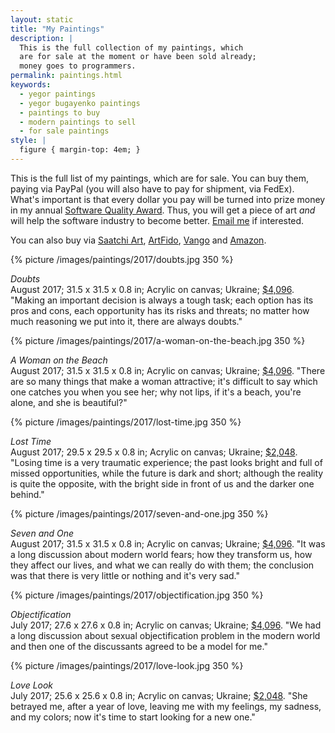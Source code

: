 ```yaml
---
layout: static
title: "My Paintings"
description: |
  This is the full collection of my paintings, which
  are for sale at the moment or have been sold already;
  money goes to programmers.
permalink: paintings.html
keywords:
  - yegor paintings
  - yegor bugayenko paintings
  - paintings to buy
  - modern paintings to sell
  - for sale paintings
style: |
  figure { margin-top: 4em; }
---
```


This is the full list of my paintings, which are for sale. You can buy
them, paying via PayPal (you will also have to pay for shipment,
via FedEx). What's important is that
every dollar you pay will be turned into prize money in my annual
[Software Quality Award](/award.html). Thus, you will get a piece
of art _and_ will help the software industry to become better.
[Email me](mailto:paintings@yegor256.com) if interested.

You can also buy via
[Saatchi Art](https://www.saatchiart.com/yegor256),
[ArtFido](http://www.artfido.com/yegor256),
[Vango](https://www.vangoart.co/yegor256)
and
[Amazon](https://www.amazon.com/handmade/yegor256).

{% picture /images/paintings/2017/doubts.jpg 350 %}

_Doubts_<br/>
August 2017;
31.5 x 31.5 x 0.8 in;
Acrylic on canvas;
Ukraine;
[$4,096](https://www.amazon.com/dp/B074V9WHHK).
"Making an important decision is always a tough task;
each option has its pros and cons, each opportunity has its risks and threats;
no matter how much reasoning we put into it, there are always doubts."

{% picture /images/paintings/2017/a-woman-on-the-beach.jpg 350 %}

_A Woman on the Beach_<br/>
August 2017;
31.5 x 31.5 x 0.8 in;
Acrylic on canvas;
Ukraine;
[$4,096](https://www.amazon.com/dp/B074V9WHHK).
"There are so many things that make a woman attractive;
it's difficult to say which one catches you when you see her;
why not lips, if it's a beach, you're alone, and she is beautiful?"

{% picture /images/paintings/2017/lost-time.jpg 350 %}

_Lost Time_<br/>
August 2017;
29.5 x 29.5 x 0.8 in;
Acrylic on canvas;
Ukraine;
[$2,048](https://www.amazon.com/dp/B074KH6ZQ3).
"Losing time is a very traumatic experience; the past looks bright
and full of missed opportunities, while the future is dark and short;
although the reality is quite the opposite, with the bright
side in front of us and the darker one behind."

{% picture /images/paintings/2017/seven-and-one.jpg 350 %}

_Seven and One_<br/>
August 2017;
31.5 x 31.5 x 0.8 in;
Acrylic on canvas;
Ukraine;
[$4,096](https://www.amazon.com/dp/B074KK1264).
"It was a long discussion about modern world fears; how they transform us, how they affect
our lives, and what we can really do with them; the conclusion
was that there is very little or nothing and it's very sad."

{% picture /images/paintings/2017/objectification.jpg 350 %}

_Objectification_<br/>
July 2017;
27.6 x 27.6 x 0.8 in;
Acrylic on canvas;
Ukraine;
[$4,096](https://www.amazon.com/dp/B074KK32MW).
"We had a long discussion about sexual objectification problem in the
modern world and then one of the discussants agreed to be a model for me."

{% picture /images/paintings/2017/love-look.jpg 350 %}

_Love Look_<br/>
July 2017;
25.6 x 25.6 x 0.8 in;
Acrylic on canvas;
Ukraine;
[$2,048](https://www.amazon.com/dp/B074KKQXV6).
"She betrayed me, after a year of love, leaving me with my feelings,
my sadness, and my colors; now it's time to start looking for a new one."

